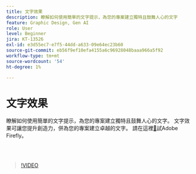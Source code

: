```yaml
---
title: 文字效果
description: 瞭解如何使用簡單的文字提示，為您的專案建立獨特且鼓舞人心的文字
feature: Graphic Design, Gen AI
role: User
level: Beginner
jira: KT-13526
exl-id: e3d55ec7-e7f5-44dd-a633-09e64ec23b60
source-git-commit: eb56f9ef10efa4155a6c96928048baaa966a5f92
workflow-type: tm+mt
source-wordcount: '54'
ht-degree: 1%

---
```


# 文字效果

瞭解如何使用簡單的文字提示，為您的專案建立獨特且鼓舞人心的文字。 文字效果可讓您提升創造力，併為您的專案建立卓越的文字。 請在這裡[&#128279;](https://firefly.adobe.com/)試Adobe Firefly。

<br> 

>[!VIDEO](https://video.tv.adobe.com/v/3420829?quality=12&learn=on&hidetitle=true)
